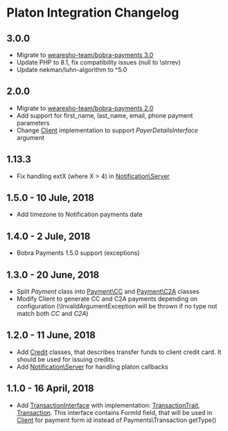 # Platon Integration Changelog

## 3.0.0
- Migrate to [wearesho-team/bobra-payments 3.0](https://github.com/wearesho-team/bobra-payments/releases/tag/3.0.0)
- Update PHP to 8.1, fix compatibility issues (null to \strrev)
- Update nekman/luhn-algorithm to ^5.0

## 2.0.0
- Migrate to [wearesho-team/bobra-payments 2.0](https://github.com/wearesho-team/bobra-payments/releases/tag/2.0.0)
- Add support for first_name, last_name, email, phone payment parameters
- Change [Client](./src/Client.php) implementation to support *PayerDetailsInterface* argument

## 1.13.3
- Fix handling extX (where X > 4) in [Notification\Server](./src/Notification/Server.php)

## 1.5.0 - 10 Jule, 2018
- Add timezone to Notification payments date

## 1.4.0 - 2 Jule, 2018
- Bobra Payments 1.5.0 support (exceptions)

## 1.3.0 - 20 June, 2018
- Split *Payment* class into [Payment\CC](./src/Payment/CC.php) and [Payment\C2A](./src/Payment/C2A.php) classes
- Modify Client to generate CC and C2A payments depending on configuration
(\InvalidArgumentException will be thrown if no type not match both *CC* and *C2A*)

## 1.2.0 - 11 June, 2018
- Add [Credit](./src/Credit) classes, that describes transfer funds to client credit card.
It should be used for issuing credits. 
- Add [Notification\Server](./src/Notification/Server.php) for handling platon callbacks

## 1.1.0 - 16 April, 2018
- Add [TransactionInterface](./src/TransactionInterface.php) with implementation:
 [TransactionTrait](./src/TransactionTrait.php), [Transaction](./src/Transaction.php).
 This interface contains FormId field, that will be used in [Client](./src/Client.php) for payment
 form id instead of Payments\Transaction getType()
